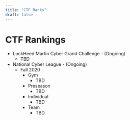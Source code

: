 ```yaml
---
title: "CTF Ranks"
draft: false
---
```


# CTF Rankings 

- LockHeed Martin Cyber Grand Challenge - (Ongoing)
	- TBD
- National Cyber League - (Ongoing)
	- Fall 2020
		- Gym
			- TBD
		- Preseason
			- TBD
		- Individual
			- TBD
		- Team
			- TBD